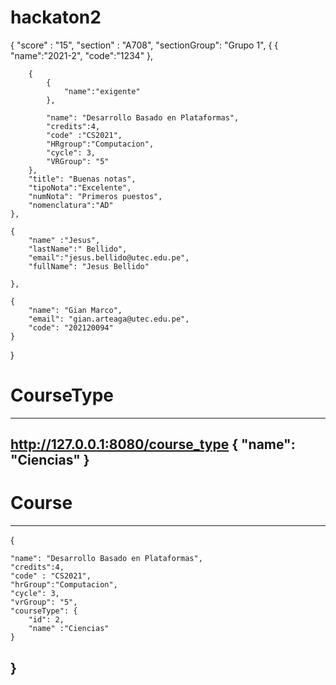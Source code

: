# hackaton2

{
    "score" : "15",
    "section" : "A708",
    "sectionGroup": "Grupo 1",
    {
        {
            "name":"2021-2", 
            "code":"1234"
        }, 

        {    
            {
                "name":"exigente"
            },

            "name": "Desarrollo Basado en Plataformas",
            "credits":4,
            "code" :"CS2021",
            "HRgroup":"Computacion",
            "cycle": 3,
            "VRGroup": "5"
        },
        "title": "Buenas notas",
        "tipoNota":"Excelente",
        "numNota": "Primeros puestos",
        "nomenclatura":"AD" 
    },

    {
        "name" :"Jesus",
        "lastName":" Bellido",
        "email":"jesus.bellido@utec.edu.pe",
        "fullName": "Jesus Bellido"

    },

    {
        "name": "Gian Marco",
        "email": "gian.arteaga@utec.edu.pe",
        "code": "202120094"
    }
}

# CourseType
---
http://127.0.0.1:8080/course_type
{
    "name": "Ciencias"
}
---
# Course
---
{    

    "name": "Desarrollo Basado en Plataformas",
    "credits":4,
    "code" : "CS2021",
    "hrGroup":"Computacion",
    "cycle": 3,
    "vrGroup": "5",
    "courseType": {
        "id": 2,
        "name" :"Ciencias"
    }

}
---